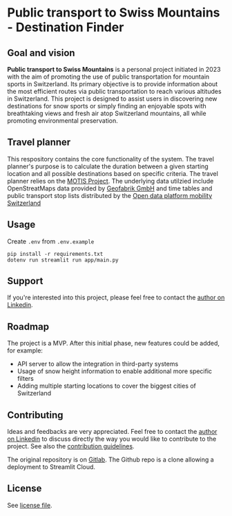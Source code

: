 # Public transport to Swiss Mountains - Destination Finder

## Goal and vision
**Public transport to Swiss Mountains** is a personal project initiated in 2023 with the aim of promoting the use of public transportation for mountain sports in Switzerland. Its primary objective is to provide information about the most efficient routes via public transportation to reach various altitudes in Switzerland. This project is designed to assist users in discovering new destinations for snow sports or simply finding an enjoyable spots with breathtaking views and fresh air atop Switzerland mountains, all while promoting environmental preservation.

## Travel planner
This respository contains the core functionality of the system. The travel planner's purpose is to calculate the duration between a given starting location and all possible destinations based on specific criteria. The travel planner relies on the [MOTIS Project](https://motis-project.de/). The underlying data utilzied include OpenStreatMaps data provided by [Geofabrik GmbH](https://www.geofabrik.de/) and time tables and public transport stop lists distributed by the [Open data platform mobility Switzerland](https://opentransportdata.swiss/)

## Usage
Create `.env` from `.env.example`
```
pip install -r requirements.txt
dotenv run streamlit run app/main.py
```

## Support
If you're interested into this project, please feel free to contact the [author on Linkedin](https://www.linkedin.com/in/hausermarc/).

## Roadmap
The project is a MVP. After this initial phase, new features could be added, for example:
- API server to allow the integration in third-party systems
- Usage of snow height information to enable additional more specific filters
- Adding multiple starting locations to cover the biggest cities of Switzerland

## Contributing
Ideas and feedbacks are very appreciated. Feel free to contact the [author on Linkedin](https://www.linkedin.com/in/hausermarc/) to discuss directly the way you would like to contribute to the project. See also the [contribution guidelines](https://gitlab.com/public-transport-to-swiss-mountains/travel-planner/-/blob/main/CONTRIBUTING.md).

The original repository is on [Gitlab](https://gitlab.com/public-transport-to-swiss-mountains/destination-finder). The Github repo is a clone allowing a deployment to Streamlit Cloud.

## License
See [license file](https://gitlab.com/public-transport-to-swiss-mountains/travel-planner/-/blob/main/LICENSE?ref_type=heads).
